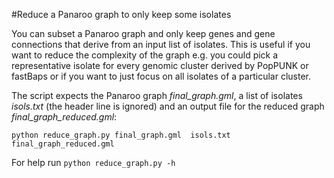 #Reduce a Panaroo graph to only keep some isolates

You can subset a Panaroo graph and only keep genes and gene connections that derive from an input list of isolates. This is useful if you want to reduce the complexity of the graph e.g. you could pick a representative isolate for every genomic cluster derived by PopPUNK or fastBaps or if you want to just focus on all isolates of a particular cluster.

The script expects the Panaroo graph *final_graph.gml*, a list of isolates *isols.txt* (the header line is ignored) and an output file for the reduced graph *final_graph_reduced.gml*:

```python reduce_graph.py final_graph.gml  isols.txt final_graph_reduced.gml```

For help run
```python reduce_graph.py -h``` 





